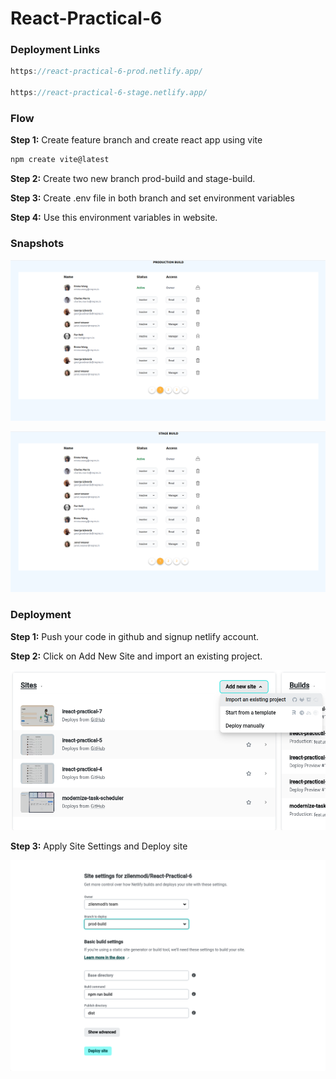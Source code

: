 # React-Practical-6

### Deployment Links

```jsx
https://react-practical-6-prod.netlify.app/

https://react-practical-6-stage.netlify.app/
```

### Flow

**Step 1:** Create feature branch and create react app using vite

```jsx
npm create vite@latest
```

**Step 2:** Create two new branch prod-build and stage-build.

**Step 3:** Create .env file in both branch and set environment variables

**Step 4:** Use this environment variables in website.

### Snapshots

![ss1](./assests/ss1.png)

![ss2](./assests/ss2.png)

### Deployment

**Step 1:** Push your code in github and signup netlify account.

**Step 2:** Click on Add New Site and import an existing project.

![ss3](./assests/ss3.png)

**Step 3:** Apply Site Settings and Deploy site

![ss4](./assests/ss4.png)
